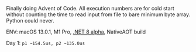 Finally doing Advent of Code. All execution numbers are for cold start without counting the time to read input from file to bare minimum byte array. Python could never.

ENV: macOS 13.0.1, M1 Pro, [.NET 8 alpha](https://github.com/dotnet/installer#table), NativeAOT build

Day 1: `p1 ~154.5us, p2 ~135.0us`